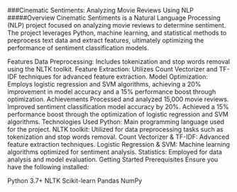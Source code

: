 ###Cinematic Sentiments: Analyzing Movie Reviews Using NLP
#####Overview
Cinematic Sentiments is a Natural Language Processing (NLP) project focused on analyzing movie reviews to determine sentiment. The project leverages Python, machine learning, and statistical methods to preprocess text data and extract features, ultimately optimizing the performance of sentiment classification models.

Features
Data Preprocessing: Includes tokenization and stop words removal using the NLTK toolkit.
Feature Extraction: Utilizes Count Vectorizer and TF-IDF techniques for advanced feature extraction.
Model Optimization: Employs logistic regression and SVM algorithms, achieving a 20% improvement in model accuracy and a 15% performance boost through optimization.
Achievements
Processed and analyzed 15,000 movie reviews.
Improved sentiment classification model accuracy by 20%.
Achieved a 15% performance boost through the optimization of logistic regression and SVM algorithms.
Technologies Used
Python: Main programming language used for the project.
NLTK toolkit: Utilized for data preprocessing tasks such as tokenization and stop words removal.
Count Vectorizer & TF-IDF: Advanced feature extraction techniques.
Logistic Regression & SVM: Machine learning algorithms optimized for sentiment analysis.
Statistics: Employed for data analysis and model evaluation.
Getting Started
Prerequisites
Ensure you have the following installed:

Python 3.7+
NLTK
Scikit-learn
Pandas
NumPy
